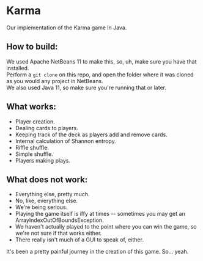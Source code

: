 # Karma

Our implementation of the Karma game in Java.

## How to build:
We used Apache NetBeans 11 to make this, so, uh, make sure you have that installed.  
Perform a `git clone` on this repo, and open the folder where it was cloned as you would any project in NetBeans.  
We also used Java 11, so make sure you're running that or later.

## What works:

- Player creation.
- Dealing cards to players.
- Keeping track of the deck as players add and remove cards.
- Internal calculation of Shannon entropy.
- Riffle shuffle.
- Simple shuffle.
- Players making plays.

## What does not work:

- Everything else, pretty much.
- No, like, everything else.
- We're being serious.
- Playing the game itself is iffy at times -- sometimes you may get an ArrayIndexOutOfBoundsException.
- We haven't actually played to the point where you can win the game, so we're not sure if that works either.  
- There really isn't much of a GUI to speak of, either.

It's been a pretty painful journey in the creation of this game. So... yeah.